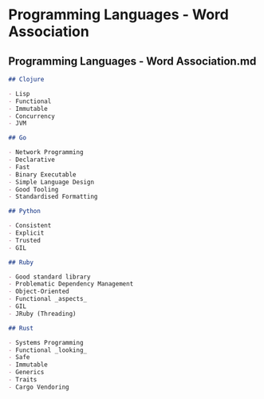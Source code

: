 # Programming Languages - Word Association

## Programming Languages - Word Association.md

```markdown
## Clojure

- Lisp
- Functional
- Immutable
- Concurrency
- JVM

## Go

- Network Programming
- Declarative
- Fast
- Binary Executable
- Simple Language Design
- Good Tooling
- Standardised Formatting

## Python

- Consistent
- Explicit
- Trusted
- GIL

## Ruby

- Good standard library
- Problematic Dependency Management
- Object-Oriented
- Functional _aspects_
- GIL
- JRuby (Threading)

## Rust

- Systems Programming
- Functional _looking_
- Safe
- Immutable
- Generics
- Traits
- Cargo Vendoring
```

